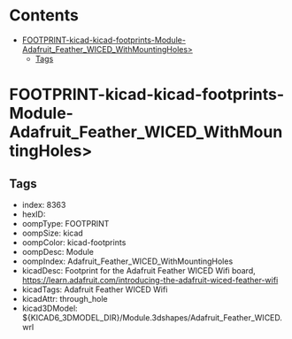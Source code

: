 



Contents
========

* [FOOTPRINT-kicad-kicad-footprints-Module-Adafruit_Feather_WICED_WithMountingHoles>](#footprint-kicad-kicad-footprints-module-adafruit_feather_wiced_withmountingholes)
	* [Tags](#tags)

# FOOTPRINT-kicad-kicad-footprints-Module-Adafruit_Feather_WICED_WithMountingHoles>

## Tags

- index: 8363
- hexID: 
- oompType: FOOTPRINT
- oompSize: kicad
- oompColor: kicad-footprints
- oompDesc: Module
- oompIndex: Adafruit_Feather_WICED_WithMountingHoles
- kicadDesc: Footprint for the Adafruit Feather WICED Wifi board, https://learn.adafruit.com/introducing-the-adafruit-wiced-feather-wifi
- kicadTags: Adafruit Feather WICED Wifi
- kicadAttr: through_hole
- kicad3DModel: ${KICAD6_3DMODEL_DIR}/Module.3dshapes/Adafruit_Feather_WICED.wrl
